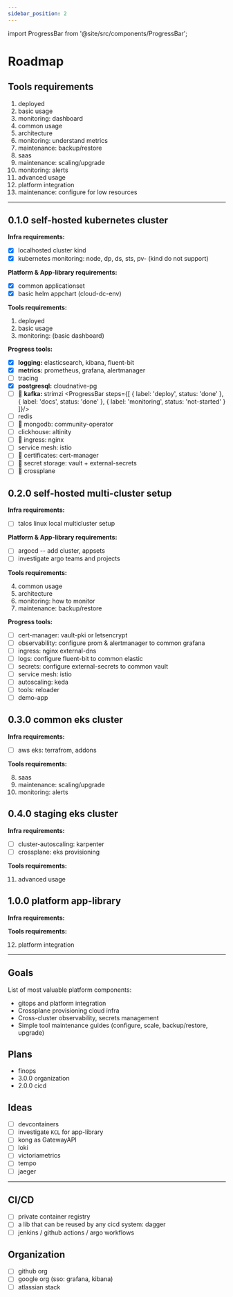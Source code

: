 ```yaml
---
sidebar_position: 2
---
```


import ProgressBar from '@site/src/components/ProgressBar';

# Roadmap

## Tools requirements

1. deployed
2. basic usage
3. monitoring: dashboard
4. common usage
5. architecture
6. monitoring: understand metrics
7. maintenance: backup/restore
8. saas
9. maintenance: scaling/upgrade
10. monitoring: alerts
11. advanced usage
12. platform integration
13. maintenance: configure for low resources

---

## 0.1.0 self-hosted kubernetes cluster

**Infra requirements:**

- [x] localhosted cluster kind
- [x] kubernetes monitoring: node, dp, ds, sts, pv- (kind do not support)

**Platform & App-library requirements:**

- [x] common applicationset
- [x] basic helm appchart (cloud-dc-env)

**Tools requirements:**

1. deployed
2. basic usage
3. monitoring: (basic dashboard)

**Progress tools:**

- [x] **logging:** elasticsearch, kibana, fluent-bit
- [x] **metrics:** prometheus, grafana, alertmanager
- [ ] tracing
- [x] **postgresql:** cloudnative-pg
- [ ] :arrows_counterclockwise: **kafka:** strimzi
    <ProgressBar steps={[
      { label: 'deploy', status: 'done' },
      { label: 'docs', status: 'done' },
      { label: 'monitoring', status: 'not-started' }
    ]}/>
- [ ] redis
- [ ] :arrows_counterclockwise: mongodb: community-operator
- [ ] clickhouse: altinity
- [ ] :arrows_counterclockwise: ingress: nginx
- [ ] service mesh: istio
- [ ] :arrows_counterclockwise: certificates: cert-manager
- [ ] :arrows_counterclockwise: secret storage: vault + external-secrets
- [ ] :arrows_counterclockwise: crossplane

## 0.2.0 self-hosted multi-cluster setup

**Infra requirements:**

- [ ] talos linux local multicluster setup

**Platform & App-library requirements:**

- [ ] argocd -- add cluster, appsets
- [ ] investigate argo teams and projects

**Tools requirements:**

4. common usage
5. architecture
6. monitoring: how to monitor
7. maintenance: backup/restore

**Progress tools:**

- [ ] cert-manager: vault-pki or letsencrypt
- [ ] observability: configure prom & alertmanager to common grafana
- [ ] ingress: nginx external-dns
- [ ] logs: configure fluent-bit to common elastic
- [ ] secrets: configure external-secrets to common vault
- [ ] service mesh: istio
- [ ] autoscaling: keda
- [ ] tools: reloader
- [ ] demo-app

## 0.3.0 common eks cluster

**Infra requirements:**

- [ ] aws eks: terrafrom, addons

**Tools requirements:**

8. saas
9. maintenance: scaling/upgrade
10. monitoring: alerts

## 0.4.0 staging eks cluster

**Infra requirements:**

- [ ] cluster-autoscaling: karpenter
- [ ] crossplane: eks provisioning

**Tools requirements:**

11. advanced usage

## 1.0.0 platform app-library

**Infra requirements:**

**Tools requirements:**

12. platform integration

---

## Goals

List of most valuable platform components:

* gitops and platform integration
* Crossplane provisioning cloud infra
* Cross-cluster observability, secrets management
* Simple tool maintenance guides (configure, scale, backup/restore, upgrade)

## Plans

- finops
- 3.0.0 organization
- 2.0.0 cicd

## Ideas

- [ ] devcontainers
- [ ] investigate `KCL` for app-library
- [ ] kong as GatewayAPI
- [ ] loki
- [ ] victoriametrics
- [ ] tempo
- [ ] jaeger

---

## CI/CD

- [ ] private container registry
- [ ] a lib that can be reused by any cicd system: dagger
- [ ] jenkins / github actions / argo workflows

## Organization

- [ ] github org
- [ ] google org (sso: grafana, kibana)
- [ ] atlassian stack
